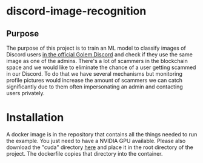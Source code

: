 # discord-image-recognition

## Purpose
The purpose of this project is to train an ML model to classify images of Discord users [in the official Golem Discord](https://chat.golem.network) and check if they use the same image as one of the admins.
There's a lot of scammers in the blockchain space and we would like to eliminate the chance of a user getting scammed in our Discord. To do that we have several mechanisms but monitoring
profile pictures would increase the amount of scammers we can catch significantly due to them often impersonating an admin and contacting users privately.


# Installation
A docker image is in the repository that contains all the things needed to run the example. You just need to have a NVIDIA GPU available.
Please also download the "cuda" directory [here](https://drive.google.com/file/d/1JdvsELk8LmNgia52S06rPOFpfCZatpFv/view?usp=sharing) and place it in the root directory of the project. The dockerfile copies that directory into the container.
